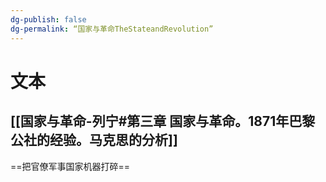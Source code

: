 ```yaml
---
dg-publish: false
dg-permalink: “国家与革命TheStateandRevolution”
---
```

# 文本
##  [[国家与革命-列宁#第三章 国家与革命。1871年巴黎公社的经验。马克思的分析]]


==把官僚军事国家机器打碎==